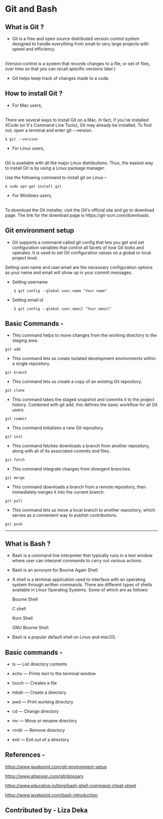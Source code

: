 # Git and Bash

## What is Git ?

- Git is a free and open source distributed version control system designed to handle everything from small to very large projects with speed and efficiency. 
<br>
(Version control is a system that records changes to a file, or set of files, over time so that you can recall specific versions later.)

- Git helps keep track of changes made to a code.

## How to install Git ?

- For Mac users, 
<br>
There are several ways to install Git on a Mac. In fact, if you've installed XCode (or it's Command Line Tools), Git may already be installed. To find out, open a terminal and enter git --version.

```
$ git --version
```
- For Linux users,
<br>
Git is available with all the major Linux distributions. Thus, the easiest way to install Git is by using a Linux package manager.

Use the following command to install git on Linux –
```
$ sudo apt-get install git
```

- For Windows users,
<br>
To download the Git installer, visit the Git's official site and go to download page. The link for the download page is https://git-scm.com/downloads. 
<br>

## Git environment setup 

- Git supports a command called git config that lets you get and set configuration variables that control all facets of how Git looks and operates. It is used to set Git configuration values on a global or local project level.

Setting user.name and user.email are the necessary configuration options as your name and email will show up in your commit messages.

- Setting username

```
    $ git config --global user.name "Your name"
```  

- Setting email id

```
    $ git config --global user.email "Your email"
```  

## Basic Commands -

- This command helps to move changes from the working directory to the staging area.

```
git add
```

- This command lets us create isolated development environments within a single repository.

```
git branch
```

- This command lets us create a copy of an existing Git repository. 

```
git clone
```

- This command takes the staged snapshot and commits it to the project history. Combined with git add, this defines the basic workflow for all Git users.

```
git commit
```

- This command initializes a new Git repository.

```
git init
```

- This command fetches downloads a branch from another repository, along with all of its associated commits and files.

```
git fetch
```

- This command integrate changes from divergent branches.

```
git merge
```

- This command downloads a branch from a remote repository, then immediately merges it into the current branch. 

```
git pull
```

- This command lets us move a local branch to another repository, which serves as a convenient way to publish contributions.

```
git push
```
<hr>

## What is Bash ?

- Bash is a command line interpreter that typically runs in a text window where user can interpret commands to carry out various actions. 

- Bash is an acronym for Bourne Again Shell. 

- A shell is a terminal application used to interface with an operating system through written commands. There are different types of shells available in Linux Operating Systems. Some of which are as follows:

    Bourne Shell

    C shell

    Korn Shell

    GNU Bourne Shell


- Bash is a popular default shell on Linux and macOS. 

## Basic commands - 

- ls — List directory contents

- echo — Prints text to the terminal window

- touch — Creates a file

- mkdir — Create a directory

- pwd — Print working directory

- cd — Change directory

- mv — Move or rename directory

- rmdir — Remove directory

- exit — Exit out of a directory

## References - 

https://www.javatpoint.com/git-environment-setup

https://www.atlassian.com/git/glossary

https://www.educative.io/blog/bash-shell-command-cheat-sheet

https://www.javatpoint.com/bash-introduction

## Contributed by - Liza Deka